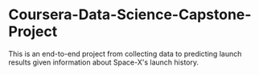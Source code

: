 # Coursera-Data-Science-Capstone-Project

This is an end-to-end project from collecting data to predicting launch results given information about Space-X's launch history.
